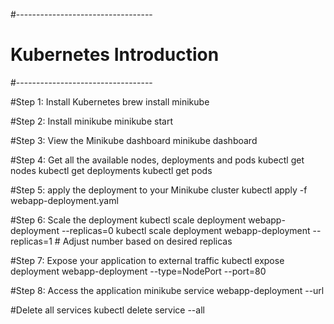 
#----------------------------------
# Kubernetes Introduction
#----------------------------------

#Step 1: Install Kubernetes
brew install minikube

#Step 2: Install minikube 
minikube start

#Step 3: View the Minikube dashboard
minikube dashboard

#Step 4: Get all the available nodes, deployments and pods
kubectl get nodes
kubectl get deployments
kubectl get pods

#Step 5: apply the deployment to your Minikube cluster
kubectl apply -f webapp-deployment.yaml

#Step 6: Scale the deployment
kubectl scale deployment webapp-deployment --replicas=0
kubectl scale deployment webapp-deployment --replicas=1  # Adjust number based on desired replicas

#Step 7: Expose your application to external traffic
kubectl expose deployment webapp-deployment --type=NodePort --port=80

#Step 8: Access the application
minikube service webapp-deployment --url


#Delete all services
kubectl delete service --all
